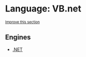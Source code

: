 # Language: VB.net
<sup>[Improve this section](https://github.com/rbuckton/regexp-features/edit/main/src/languages/vbnet.yml)</sup>


<!--
'name' sources:
  - [](../../src/languages/vbnet.yml)
-->


## Engines

- [.NET](../engines/dotnet.md)
